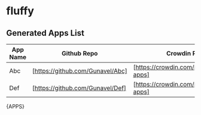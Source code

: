 # fluffy

## Generated Apps List

| App Name | Github Repo | Crowdin Project | Maintainers |
| -------- | ----------- | --------------- | ----------- |
| Abc | [https://github.com/Gunavel/Abc] | [https://crowdin.com/project/unibuddy-apps] | @Gunavel |
| Def | [https://github.com/Gunavel/Def] | [https://crowdin.com/project/unibuddy-apps] | @Gunavel @Gunavel |
{APPS}
